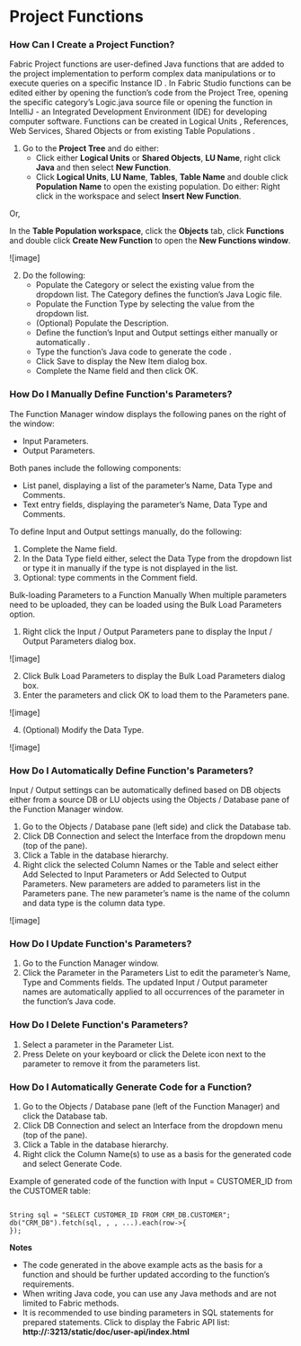 # Project Functions

### How Can I Create a Project Function?

Fabric Project functions are user-defined Java functions that are added to the project implementation to perform complex data manipulations or to execute queries on a specific Instance ID . 
In Fabric Studio functions can be edited either by opening the function’s code from the Project Tree, opening the specific category’s Logic.java source file or opening the function in IntelliJ  - an Integrated Development Environment (IDE) for developing computer software. 
Functions can be created in Logical Units , References, Web Services, Shared Objects  or from existing Table Populations .
1.	Go to the **Project Tree** and do either:
    *	Click either **Logical Units** or **Shared Objects**, **LU Name**, right click **Java** and then select **New Function**. 
    *	Click **Logical Units**, **LU Name**, **Tables**, **Table Name** and double click **Population Name** to open the existing population. Do either:
Right click in the workspace and select **Insert New Function**. 

Or,

In the **Table Population workspace**, click the **Objects** tab, click **Functions** and double click **Create New Function** to open the **New Functions window**. 

![image]

2.	Do the following:
    *	Populate the Category or select the existing value from the dropdown list. The Category  defines the function’s Java Logic file.
    *	Populate the Function Type by selecting the value from the dropdown list.
    *	(Optional) Populate the Description.
    *	Define the function’s Input and Output settings either manually  or automatically .
    *	Type the function’s Java code to generate the code .
    *	Click Save to display the New Item dialog box. 
    *	Complete the Name field and then click OK.
    
### How Do I Manually Define Function's Parameters? 

The Function Manager window displays the following panes on the right of the window:
*	Input Parameters.
*	Output Parameters.

Both panes include the following components:
*	List panel, displaying a list of the parameter’s Name, Data Type and Comments.
*	Text entry fields, displaying the parameter’s Name, Data Type and Comments.

To define Input and Output settings manually, do the following:
1.	Complete the Name field.
2.	In the Data Type field either, select the Data Type from the dropdown list or type it in manually if the type is not displayed in the list. 
3.	Optional: type comments in the Comment field.

Bulk-loading Parameters to a Function Manually 
When multiple parameters need to be uploaded, they can be loaded using the Bulk Load Parameters option. 
1.	Right click the Input / Output Parameters pane to display the Input / Output Parameters dialog box. 

![image]

2.	Click Bulk Load Parameters to display the Bulk Load Parameters dialog box. 
3.	Enter the parameters and click OK to load them to the Parameters pane. 

![image]

4.	(Optional) Modify the Data Type.

![image]

### How Do I Automatically Define Function's Parameters?

Input / Output settings can be automatically defined based on DB objects either from a source DB or LU objects using the Objects / Database pane of the Function Manager window.
1.	Go to the Objects / Database pane (left side) and click the Database tab.
2.	Click DB Connection and select the Interface from the dropdown menu (top of the pane).
3.	Click a Table in the database hierarchy.
4.	Right click the selected Column Names or the Table and select either Add Selected to Input Parameters or Add Selected to Output Parameters. New parameters are added to parameters list in the Parameters pane. The new parameter’s name is the name of the column and data type is the column data type.

![image]

### How Do I Update Function's Parameters?

1.	Go to the Function Manager window.
2.	Click the Parameter in the Parameters List to edit the parameter’s Name, Type and Comments fields. The updated Input / Output parameter names are automatically applied to all occurrences of the parameter in the function’s Java code.


### How Do I Delete Function's Parameters? 

1.	Select a parameter in the Parameter List.
2.	Press Delete on your keyboard or click the Delete icon next to the parameter to remove it from the parameters list.

### How Do I Automatically Generate Code for a Function?

1.	Go to the Objects / Database pane (left of the Function Manager) and click the Database tab.
2.	Click DB Connection and select an Interface from the dropdown menu (top of the pane).
3.	Click a Table in the database hierarchy.
4.	Right click the Column Name(s) to use as a basis for the generated code and select Generate Code.

Example of generated code of the function with Input = CUSTOMER_ID from the CUSTOMER table:
<pre><code>
String sql = "SELECT CUSTOMER_ID FROM CRM_DB.CUSTOMER";
db("CRM_DB").fetch(sql, <val1>, <val2>, ...).each(row->{
});
</code></pre>

**Notes** 
*	The code generated in the above example acts as the basis for a function and should be further updated according to the function’s requirements.
*	When writing Java code, you can use any Java methods and are not limited to Fabric methods. 
*	It is recommended to use binding parameters in SQL statements for prepared statements.
Click to display the Fabric API list: **http://<Fabric IP address>:3213/static/doc/user-api/index.html**



